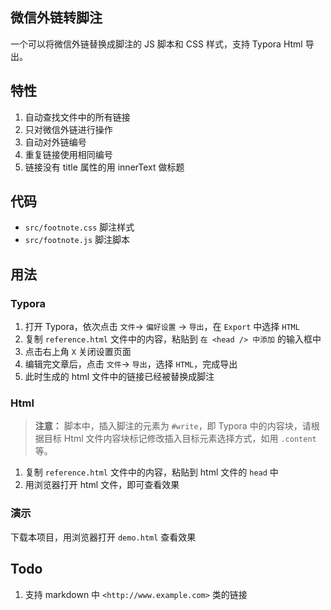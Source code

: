 
## 微信外链转脚注

一个可以将微信外链替换成脚注的 JS 脚本和 CSS 样式，支持 Typora Html 导出。

## 特性

1. 自动查找文件中的所有链接
2. 只对微信外链进行操作
3. 自动对外链编号
4. 重复链接使用相同编号
5. 链接没有 title 属性的用 innerText 做标题

## 代码

- `src/footnote.css` 脚注样式
- `src/footnote.js` 脚注脚本

## 用法

### Typora

1. 打开 Typora，依次点击 `文件`-> `偏好设置` -> `导出`，在 `Export` 中选择 `HTML`
2. 复制 `reference.html` 文件中的内容，粘贴到 `在 <head /> 中添加` 的输入框中
3. 点击右上角 `X` 关闭设置页面
4. 编辑完文章后，点击 `文件`-> `导出`，选择 `HTML`，完成导出
5. 此时生成的 html 文件中的链接已经被替换成脚注

### Html

> **注意：**
> 脚本中，插入脚注的元素为 `#write`，即 Typora 中的内容块，请根据目标 Html 文件内容块标记修改插入目标元素选择方式，如用 `.content` 等。

1. 复制 `reference.html` 文件中的内容，粘贴到 html 文件的 `head` 中
2. 用浏览器打开 html 文件，即可查看效果

### 演示

下载本项目，用浏览器打开 `demo.html` 查看效果

## Todo

1. 支持 markdown 中 `<http://www.example.com>` 类的链接
